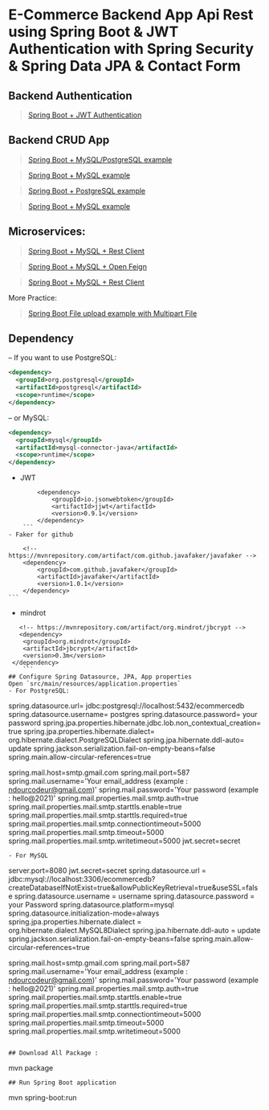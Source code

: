 # E-Commerce Backend App Api Rest using Spring Boot & JWT Authentication with Spring Security & Spring Data JPA & Contact Form

## Backend Authentication

> [Spring Boot + JWT Authentication](https://bezkoder.com/spring-boot-vue-js-authentication-jwt-spring-security/)

## Backend CRUD App

> [Spring Boot + MySQL/PostgreSQL example](https://bezkoder.com/spring-boot-vue-js-crud-example/)

> [Spring Boot + MySQL example](https://bezkoder.com/angular-spring-boot-crud/)

> [Spring Boot + PostgreSQL example](https://bezkoder.com/angular-spring-boot-postgresql/)

> [Spring Boot + MySQL example](https://bezkoder.com/angular-10-spring-boot-crud/)

## Microservices:
> [Spring Boot + MySQL + Rest Client](https://bezkoder.com/integrate-angular-spring-boot/)
 
> [Spring Boot + MySQL + Open Feign](https://bezkoder.com/integrate-angular-spring-boot/)

> [Spring Boot + MySQL + Rest Client](https://bezkoder.com/integrate-angular-spring-boot/)

More Practice:
> [Spring Boot File upload example with Multipart File](https://bezkoder.com/spring-boot-file-upload/)

## Dependency
– If you want to use PostgreSQL:
```xml
<dependency>
  <groupId>org.postgresql</groupId>
  <artifactId>postgresql</artifactId>
  <scope>runtime</scope>
</dependency>
```
– or MySQL:
```xml
<dependency>
  <groupId>mysql</groupId>
  <artifactId>mysql-connector-java</artifactId>
  <scope>runtime</scope>
</dependency>
```
- JWT
```
		<dependency>
			<groupId>io.jsonwebtoken</groupId>
			<artifactId>jjwt</artifactId>
			<version>0.9.1</version>
		</dependency>
    ```
- Faker for github
```
		<!-- https://mvnrepository.com/artifact/com.github.javafaker/javafaker -->
		<dependency>
			<groupId>com.github.javafaker</groupId>
			<artifactId>javafaker</artifactId>
			<version>1.0.1</version>
		</dependency>
    ```
- mindrot
```
   <!-- https://mvnrepository.com/artifact/org.mindrot/jbcrypt -->
   <dependency>
	<groupId>org.mindrot</groupId>
	<artifactId>jbcrypt</artifactId>
	<version>0.3m</version>
 </dependency>
    ```
## Configure Spring Datasource, JPA, App properties
Open `src/main/resources/application.properties`
- For PostgreSQL:
```
spring.datasource.url= jdbc:postgresql://localhost:5432/ecommercedb
spring.datasource.username= postgres
spring.datasource.password= your password
spring.jpa.properties.hibernate.jdbc.lob.non_contextual_creation= true
spring.jpa.properties.hibernate.dialect= org.hibernate.dialect.PostgreSQLDialect
spring.jpa.hibernate.ddl-auto= update
spring.jackson.serialization.fail-on-empty-beans=false
spring.main.allow-circular-references=true

spring.mail.host=smtp.gmail.com
spring.mail.port=587
spring.mail.username='Your email_address (example : ndourcodeur@gmail.com)'
spring.mail.password='Your password (example : hello@2021)'
spring.mail.properties.mail.smtp.auth=true
spring.mail.properties.mail.smtp.starttls.enable=true
spring.mail.properties.mail.smtp.starttls.required=true
spring.mail.properties.mail.smtp.connectiontimeout=5000
spring.mail.properties.mail.smtp.timeout=5000
spring.mail.properties.mail.smtp.writetimeout=5000
jwt.secret=secret
```
- For MySQL
```
server.port=8080
jwt.secret=secret
spring.datasource.url = jdbc:mysql://localhost:3306/ecommercedb?createDatabaseIfNotExist=true&allowPublicKeyRetrieval=true&useSSL=false
spring.datasource.username = username
spring.datasource.password = your Password
spring.datasource.platform=mysql
spring.datasource.initialization-mode=always
spring.jpa.properties.hibernate.dialect = org.hibernate.dialect.MySQL8Dialect
spring.jpa.hibernate.ddl-auto = update
spring.jackson.serialization.fail-on-empty-beans=false
spring.main.allow-circular-references=true

spring.mail.host=smtp.gmail.com
spring.mail.port=587
spring.mail.username='Your email_address (example : ndourcodeur@gmail.com)'
spring.mail.password='Your password (example : hello@2021)'
spring.mail.properties.mail.smtp.auth=true
spring.mail.properties.mail.smtp.starttls.enable=true
spring.mail.properties.mail.smtp.starttls.required=true
spring.mail.properties.mail.smtp.connectiontimeout=5000
spring.mail.properties.mail.smtp.timeout=5000
spring.mail.properties.mail.smtp.writetimeout=5000
```

## Download All Package :
```
mvn package
```
## Run Spring Boot application
```
mvn spring-boot:run
```
